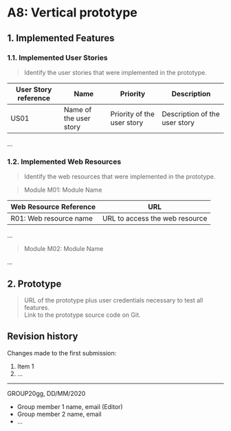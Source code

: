 # A8: Vertical prototype

## 1. Implemented Features

### 1.1. Implemented User Stories

> Identify the user stories that were implemented in the prototype.  

| User Story reference | Name                   | Priority                   | Description                   |
| -------------------- | ---------------------- | -------------------------- | ----------------------------- |
| US01                 | Name of the user story | Priority of the user story | Description of the user story |

...

### 1.2. Implemented Web Resources

> Identify the web resources that were implemented in the prototype.  

> Module M01: Module Name  

| Web Resource Reference | URL                            |
| ---------------------- | ------------------------------ |
| R01: Web resource name | URL to access the web resource |

...

> Module M02: Module Name  

...

## 2. Prototype

> URL of the prototype plus user credentials necessary to test all features.  
> Link to the prototype source code on Git.  

## Revision history

Changes made to the first submission:
1. Item 1
1. ...

***
GROUP20gg, DD/MM/2020
 
* Group member 1 name, email (Editor)
* Group member 2 name, email
* ...
